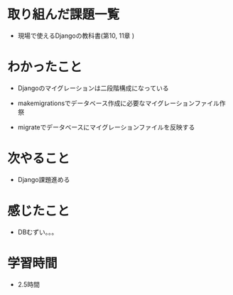 # 取り組んだ課題一覧

- 現場で使えるDjangoの教科書(第10, 11章 )

# わかったこと

- Djangoのマイグレーションは二段階構成になっている

- makemigrationsでデータベース作成に必要なマイグレーションファイル作祭

- migrateでデータベースにマイグレーションファイルを反映する

# 次やること

- Django課題進める

# 感じたこと

- DBむずい。。。

# 学習時間

-  2.5時間